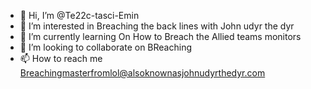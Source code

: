 - 👋 Hi, I’m @Te22c-tasci-Emin
- 👀 I’m interested in Breaching the back lines with John udyr the dyr
- 🌱 I’m currently learning On How to Breach the Allied teams monitors 
- 💞️ I’m looking to collaborate on BReaching
- 📫 How to reach me Breachingmasterfromlol@alsoknownasjohnudyrthedyr.com

<!---
Te22c-tasci-Emin/Te22c-tasci-Emin is a ✨ special ✨ repository because its `README.md` (this file) appears on your GitHub profile.
You can click the Preview link to take a look at your changes.
--->
